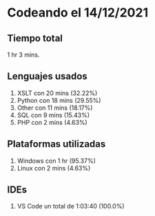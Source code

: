# Codeando el 14/12/2021

## Tiempo total
1 hr 3 mins.

## Lenguajes usados
1. XSLT con 20 mins (32.22%)
1. Python con 18 mins (29.55%)
1. Other con 11 mins (18.17%)
1. SQL con 9 mins (15.43%)
1. PHP con 2 mins (4.63%)

## Plataformas utilizadas
1. Windows con 1 hr (95.37%)
1. Linux con 2 mins (4.63%)

## IDEs
1. VS Code un total de 1:03:40 (100.0%)
